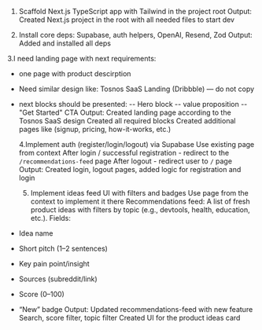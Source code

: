 1. Scaffold Next.js TypeScript app with Tailwind in the project root
   Output:
   Created Next.js project in the root with all needed files to start dev

2. Install core deps: Supabase, auth helpers, OpenAI, Resend, Zod
   Output:
   Added and installed all deps

3.I need landing page with next requirements:

- one page with product descirption
- Need similar design like: Tosnos SaaS Landing (Dribbble) — do not copy
- next blocks should be presented:
  -- Hero block
  -- value proposition
  -- "Get Started" CTA
  Output:
  Created landing page according to the Tosnos SaaS design
  Created all required blocks
  Created additional pages like (signup, pricing, how-it-works, etc.)

  4.Implement auth (register/login/logout) via Supabase
  Use existing page from context
  After login / successful registration - redirect to the `/recommendations-feed` page
  After logout - redirect user to `/` page
  Output:
  Created login, logout pages, added logic for registration and login

  5. Implement ideas feed UI with filters and badges
     Use page from the context to implement it there
     Recommendations feed: A list of fresh product ideas with filters by topic (e.g., devtools, health, education, etc.). Fields:

- Idea name
- Short pitch (1–2 sentences)
- Key pain point/insight
- Sources (subreddit/link)
- Score (0–100)
- “New” badge
  Output:
  Updated recommendations-feed with new feature
  Search, score filter, topic filter
  Created UI for the product ideas card
